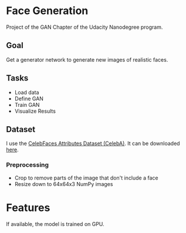# Face Generation

Project of the GAN Chapter of the Udacity Nanodegree program. 

## Goal

Get a generator network to generate new images of realistic faces.

## Tasks

* Load data
* Define GAN
* Train GAN
* Visualize Results

## Dataset

I use the [CelebFaces Attributes Dataset (CelebA)](http://mmlab.ie.cuhk.edu.hk/projects/CelebA.html). It can be downloaded [here](https://s3.amazonaws.com/video.udacity-data.com/topher/2018/November/5be7eb6f_processed-celeba-small/processed-celeba-small.zip).
### Preprocessing
* Crop to remove parts of the image that don't include a face
* Resize down to 64x64x3 NumPy images

# Features

If available, the model is trained on GPU.
